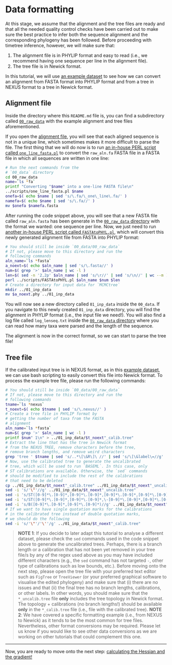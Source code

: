 # Data formatting

At this stage, we assume that the alignment and the tree files are ready and that all the needed quality control checks have been carried out to make sure the best practice to infer both the sequence alignment and the corresponding phylogeny has been followed. Before proceeding with timetree inference, however, we will make sure that:

1. The alignment file is in PHYLIP format and easy to read (i.e., we recommend having one sequence per line in the alignment file).
2. The tree file is in Newick format.

In this tutorial, we will use [an example dataset](00_raw_data) to see how we can convert an alignment from FASTA format into PHYLIP format and from a tree in NEXUS format to a tree in Newick format.

## Alignment file

Inside the directory where this `README.md` file is, you can find a subdirectory called [`00_raw_data`](00_raw_data) with the example alignment and tree files aforementioned.

If you open the [alignment file](00_raw_data/raw_aln.fa), you will see that each aligned sequence is not in a unique line, which sometimes makes it more difficult to parse the file. The first thing that we will do now is to run [an in-house PERL script called `one_line_fasta.pl`](scripts/one_line_fasta.pl) to convert the `raw_aln.fa` FASTA file in a FASTA file in which all sequences are written in one line:

```sh
# Run the next commands from the 
# `00_data` directory
cd 00_raw_data
name=`ls *fa`
printf "Converting "$name" into a one-line FASTA file\n"
../scripts/one_line_fasta.pl $name
onefa=$( echo $name | sed 's/\.fa/\_one\_line\.fa/' )
namefa=$( echo $name | sed 's/\.fa//' )
mv $onefa $namefa.fasta
```

After running the code snippet above, you will see that a new FASTA file called `raw_aln.fasta` has been generate in the [`00_raw_data` directory](00_raw_data) with the format we wanted: one sequence per line. Now, we just need to run [another in-house PERL script called `FASTAtoPHYL.pl`](scripts/FASTAtoPHYL.pl), which will convert this newly generated alignment file from FASTA into PHYLIP format:

```sh
# You should still be inside `00_data/00_raw_data`
# If not, please move to this directory and run the
# following commands
aln_name=`ls *fasta`
a_noext=$( echo $aln_name | sed 's/\.fasta//' )
num=$( grep '>' $aln_name | wc -l )
len=$( sed -n '2,2p' $aln_name | sed 's/\r//' | sed 's/\n//' | wc --m )
perl ../scripts/FASTAtoPHYL.pl $aln_name $num $len 
# Create a directory for input data for `MCMCtree`
mkdir ../01_inp_data
mv $a_noext.phy ../01_inp_data
```

You will now see a new directory called `01_inp_data` inside the `00_data`. If you navigate to this newly created `01_inp_data` directory, you will find the alignment in PHYLIP format (i.e., the input file we need!). You will also find a log file called `log_lenseq.txt` inside the [`00_raw_data` directory](00_raw_data) where you can read how many taxa were parsed and the length of the sequence.

The alignment is now in the correct format, so we can start to parse the tree file!

## Tree file

If the calibrated input tree is in NEXUS format, as in this [example dataset](00_raw_data/tree_ML.nexus), we can use bash scripting to easily convert this file into Newick format. To process the example tree file, please run the following commands:

```sh
# You should still be inside `00_data/00_raw_data`
# If not, please move to this directory and run the
# following commands
tname=`ls *nexus`
t_noext=$( echo $tname | sed 's/\.nexus//' )
# Create a tree file in PHYLIP format by 
# getting the number of taxa from the FASTA
# alignment
aln_name=`ls *fasta`
num=$( grep '>' $aln_name | wc -l )
printf $num" 1\n" > ../01_inp_data/$t_noext"_calib.tree"
# Extract the line that has the tree in Newick format
# from the NEXUS TREE, remove characters before the tree,
# remove branch lengths, and remove weird characters
grep 'tree ' $tname | sed 's/..*\[\&R\]\ //' | sed 's/\[\&label\=//g' | sed 's/\]//g' | sed 's/\:[0-9]\.[0-9]*//g' | sed 's/\:[0-9]//g' | sed 's/\:[0-9]*\.[0-9]*e-[0-9]*//g' | sed 's/\:[0-9]e-[0-9]*//g' | sed 's/E-[0-9]*//g' >> ../01_inp_data/$t_noext"_calib.tree"
# Now, use the calibrated tree to generate the uncalibrated
# tree, which will be used to run `BASEML`. In this case, only
# ST calibrations are available. Otherwise, the `sed` commands
# should be modified to include the rest of the calibrations
# that need to be deleted
cp ../01_inp_data/$t_noext"_calib.tree" ../01_inp_data/$t_noext"_uncalib.tree"
sed -i 's/'\"'//g' ../01_inp_data/$t_noext"_uncalib.tree"
sed -i 's/ST([0-9]*\.[0-9]*,[0-9]*\.[0-9]*,[0-9]*\.[0-9]*,[0-9]*\.[0-9]*)//g' ../01_inp_data/$t_noext"_uncalib.tree"
sed -i 's/ST([0-9]*\.[0-9]*,[0-9]*\.[0-9]*,\-[0-9]*\.[0-9]*,[0-9]*\.[0-9]*)//g' ../01_inp_data/$t_noext"_uncalib.tree"
sed -i 's/B([0-9]*\.[0-9]*,[0-9]*\.[0-9]*)//g' ../01_inp_data/$t_noext"_uncalib.tree"
# If we want to have single quotation marks for the calibrations
# in the calibrated tree instead of double quotation marks, 
# we should do the following
sed -i 's/'\"'/'\''/g' ../01_inp_data/$t_noext"_calib.tree" 
```

> **NOTE 1**: If you decide to later adapt this tutorial to analyse a different dataset, please check the `sed` commands used in the code snippet above to generate the uncalibrated trees. Perhaps, there is a branch length or a calibration that has not been yet removed in your tree file/s by any of the regex used above as you may have included different characters (e.g., the `sed` command has not targeted `-`, other type of calibrations such as low bounds, etc.). Before moving onto the next step, please open the tree file with your preferred text editor such as `FigTree` or `TreeViewer` (or your preferred graphical software to visualise the edited phylogeny) and make sure that (i) there are no issues and that (ii) the final tree has no branch lengths, calibrations, or other labels. In other words, you should make sure that the `*_uncalib.tree` file **only** includes the tree topology in Newick format. The topology + calibrations (no branch lengths!) should be available **only** in the `*_calib.tree` file (i.e., file with the calibrated tree).
> **NOTE 2**: We have covered a specific formatting example (i.e., from NEXUS to Newick) as it tends to be the most common for tree files. Nevertheless, other format conversions may be required. Please let us know if you would like to see other data conversions as we are working on other tutorials that could complement this one.

---

Now, you are ready to move onto the next step: [calculating the Hessian and the gradient!](../01_analyses/01_Hessian)
